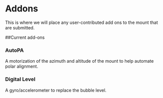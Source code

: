 # Addons 

This is where we will place any user-contributed add ons to the mount that are submitted.

##Current add-ons

### AutoPA
A motorization of the azimuth and altitude of the mount to help automate polar alignment.

### Digital Level
A gyro/accelerometer to replace the bubble level. 

